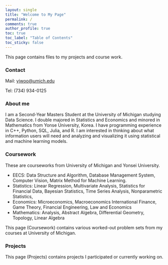 ```yaml
---
layout: single
title: "Welcome to My Page"
permalink: /
comments: true
author_profile: true
toc: true
toc_label: "Table of Contents"
toc_sticky: false
---
```


This page contains files to my projects and course work. 

### Contact

Mail: yjwoo@umich.edu

Tel: (734) 934-0125

### About me
I am a Second-Year Masters Student at the University of Michigan
studying Data Science. I double majored in Statistics and Economics and minored in Mathematics from Yonse University, Korea. I have programming experience in C++, Python, SQL, Julia, and R. I am interested in thinking about what information users will need and analyzing and visualizing it using statistical and machine learning models.

### Coursework
These are courseworks from University of Michigan and Yonsei University.
- EECS: Data Structure and Algorithm, Database Management System, Computer Vision, Matrix Method for Machine Learning.
- Statistics: Linear Regression, Multivariate Analysis, Statistics for Financial Data, Bayesian Statistics, Time Series Analysis, Nonparametric Statistics,
- Economics: Microeconomics, Macroeconomics International Finance, Game Theory, Financial Engineering, Law and Economics
- Mathematics:  Analysis, Abstract Algebra, Differential Geometry, Topology, Linear Algebra

This page (Coursework) contains various worked-out problem sets from my courses at University of Michigan.

### Projects
This page (Projects) contains projects I participated or currently working on. 

